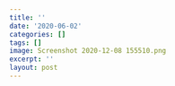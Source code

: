 ```yaml
---
title: ''
date: '2020-06-02'
categories: []
tags: []
image: Screenshot 2020-12-08 155510.png
excerpt: ''
layout: post
---
```

